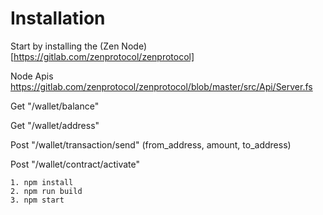 # Installation

Start by installing the (Zen Node)[https://gitlab.com/zenprotocol/zenprotocol]


Node Apis
https://gitlab.com/zenprotocol/zenprotocol/blob/master/src/Api/Server.fs

Get "/wallet/balance"

Get "/wallet/address"

Post "/wallet/transaction/send" (from_address, amount, to_address)

Post "/wallet/contract/activate"




```
1. npm install
2. npm run build
3. npm start
```

